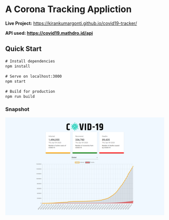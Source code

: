 # **A Corona Tracking Appliction**

**Live Project:** https://kirankumargonti.github.io/covid19-tracker/


**API used: https://covid19.mathdro.id/api**


## **Quick Start**

    # Install dependencies
    npm install

    # Serve on localhost:3000
    npm start

    # Build for production
    npm run build

### **Snapshot**

![demo-picture](./src/images/demo.png)
